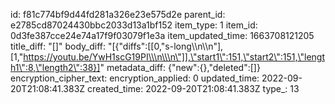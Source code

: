id: f81c774bf9d44fd281a326e23e575d2e
parent_id: e2785cd87024430bbc2033d13a1bf152
item_type: 1
item_id: 0d3fe387cce24e74a17f9f03079f1e3a
item_updated_time: 1663708121205
title_diff: "[]"
body_diff: "[{\"diffs\":[[0,\"s-long\\\n\\\n\"],[1,\"https://youtu.be/YwH1scG19PI\\\n\\\n\"]],\"start1\":151,\"start2\":151,\"length1\":8,\"length2\":38}]"
metadata_diff: {"new":{},"deleted":[]}
encryption_cipher_text: 
encryption_applied: 0
updated_time: 2022-09-20T21:08:41.383Z
created_time: 2022-09-20T21:08:41.383Z
type_: 13